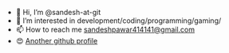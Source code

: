 - 👋 Hi, I’m @sandesh-at-git
- 👀 I’m interested in development/coding/programming/gaming/
- 📫 How to reach me sandeshpawar414141@gmail.com
- 😍 [Another github profile](https://github.com/Sandesh4141/)
<!---
sandesh-at-git/sandesh-at-git is a ✨ special ✨ repository because its `README.md` (this file) appears on your GitHub profile.
You can click the Preview link to take a look at your changes.
--->
